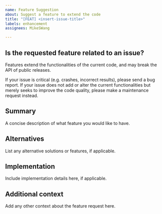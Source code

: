 ```yaml
---
name: Feature Suggestion
about: Suggest a feature to extend the code
title: "[FEAT] <insert-issue-title>"
labels: enhancement
assignees: MikeSWang

---
```


## Is the requested feature related to an issue?

Features extend the functionalities of the current code, and may break
the API of public releases.

If your issue is critical (e.g. crashes, incorrect results), please
send a bug report. If your issue does not add or alter the current
functionalities but merely seeks to improve the code quality, please
make a maintenance request instead.


## Summary

A concise description of what feature you would like to have.


## Alternatives

List any alternative solutions or features, if applicable.


## Implementation

Include implementation details here, if applicable.


## Additional context

Add any other context about the feature request here.
